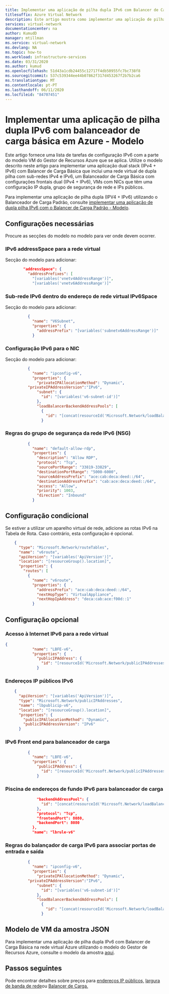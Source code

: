 ```yaml
---
title: Implementar uma aplicação de pilha dupla IPv6 com Balancer de Carga Básica na rede virtual Azure - Modelo de Manger de Recursos
titlesuffix: Azure Virtual Network
description: Este artigo mostra como implementar uma aplicação de pilha dupla IPv6 na rede virtual Azure usando modelos VM do Gestor de Recursos Azure.
services: virtual-network
documentationcenter: na
author: KumudD
manager: mtillman
ms.service: virtual-network
ms.devlang: NA
ms.topic: how-to
ms.workload: infrastructure-services
ms.date: 03/31/2020
ms.author: kumud
ms.openlocfilehash: 51d43a1cdb24455c12717f4db50955fc7bc738f8
ms.sourcegitcommit: 537c539344ee44b07862f317d453267f2b7b2ca6
ms.translationtype: MT
ms.contentlocale: pt-PT
ms.lasthandoff: 06/11/2020
ms.locfileid: "84707451"
---
```

# <a name="deploy-an-ipv6-dual-stack-application-with-basic-load-balancer-in-azure---template"></a>Implementar uma aplicação de pilha dupla IPv6 com balanceador de carga básica em Azure - Modelo

Este artigo fornece uma lista de tarefas de configuração IPv6 com a parte do modelo VM do Gestor de Recursos Azure que se aplica. Utilize o modelo descrito neste artigo para implementar uma aplicação dual stack (IPv4 + IPv6) com Balancer de Carga Básica que inclui uma rede virtual de dupla pilha com sub-redes IPv4 e IPv6, um Balanceador de Carga Básica com configurações frontais dual (IPv4 + IPv6), VMs com NICs que têm uma configuração IP dupla, grupo de segurança de rede e IPs públicos.

Para implementar uma aplicação de pilha dupla (IPV4 + IPv6) utilizando o Balanceador de Carga Padrão, consulte [implementar uma aplicação de dupla pilha IPv6 com o Balancer de Carga Padrão - Modelo](ipv6-configure-standard-load-balancer-template-json.md).

## <a name="required-configurations"></a>Configurações necessárias

Procure as secções do modelo no modelo para ver onde devem ocorrer.

### <a name="ipv6-addressspace-for-the-virtual-network"></a>IPv6 addressSpace para a rede virtual

Secção do modelo para adicionar:

```JSON
        "addressSpace": {
          "addressPrefixes": [
            "[variables('vnetv4AddressRange')]",
            "[variables('vnetv6AddressRange')]"    
```

### <a name="ipv6-subnet-within-the-ipv6-virtual-network-addressspace"></a>Sub-rede IPv6 dentro do endereço de rede virtual IPv6Space

Secção do modelo para adicionar:
```JSON
          {
            "name": "V6Subnet",
            "properties": {
              "addressPrefix": "[variables('subnetv6AddressRange')]"
            }

```

### <a name="ipv6-configuration-for-the-nic"></a>Configuração IPv6 para o NIC

Secção do modelo para adicionar:
```JSON
          {
            "name": "ipconfig-v6",
            "properties": {
              "privateIPAllocationMethod": "Dynamic",
          "privateIPAddressVersion":"IPv6",
              "subnet": {
                "id": "[variables('v6-subnet-id')]"
              },
              "loadBalancerBackendAddressPools": [
                {
                  "id": "[concat(resourceId('Microsoft.Network/loadBalancers','loadBalancer'),'/backendAddressPools/LBBAP-v6')]"
                }
```

### <a name="ipv6-network-security-group-nsg-rules"></a>Regras do grupo de segurança da rede IPv6 (NSG)

```JSON
          {
            "name": "default-allow-rdp",
            "properties": {
              "description": "Allow RDP",
              "protocol": "Tcp",
              "sourcePortRange": "33819-33829",
              "destinationPortRange": "5000-6000",
              "sourceAddressPrefix": "ace:cab:deca:deed::/64",
              "destinationAddressPrefix": "cab:ace:deca:deed::/64",
              "access": "Allow",
              "priority": 1003,
              "direction": "Inbound"
            }
```

## <a name="conditional-configuration"></a>Configuração condicional

Se estiver a utilizar um aparelho virtual de rede, adicione as rotas IPv6 na Tabela de Rota. Caso contrário, esta configuração é opcional.

```JSON
    {
      "type": "Microsoft.Network/routeTables",
      "name": "v6route",
      "apiVersion": "[variables('ApiVersion')]",
      "location": "[resourceGroup().location]",
      "properties": {
        "routes": [
          {
            "name": "v6route",
            "properties": {
              "addressPrefix": "ace:cab:deca:deed::/64",
              "nextHopType": "VirtualAppliance",
              "nextHopIpAddress": "deca:cab:ace:f00d::1"
            }
```

## <a name="optional-configuration"></a>Configuração opcional

### <a name="ipv6-internet-access-for-the-virtual-network"></a>Acesso à Internet IPv6 para a rede virtual

```JSON
{
            "name": "LBFE-v6",
            "properties": {
              "publicIPAddress": {
                "id": "[resourceId('Microsoft.Network/publicIPAddresses','lbpublicip-v6')]"
              }
```

### <a name="ipv6-public-ip-addresses"></a>Endereços IP públicos IPv6

```JSON
    {
      "apiVersion": "[variables('ApiVersion')]",
      "type": "Microsoft.Network/publicIPAddresses",
      "name": "lbpublicip-v6",
      "location": "[resourceGroup().location]",
      "properties": {
        "publicIPAllocationMethod": "Dynamic",
        "publicIPAddressVersion": "IPv6"
      }
```

### <a name="ipv6-front-end-for-load-balancer"></a>IPv6 Front end para balanceador de carga

```JSON
          {
            "name": "LBFE-v6",
            "properties": {
              "publicIPAddress": {
                "id": "[resourceId('Microsoft.Network/publicIPAddresses','lbpublicip-v6')]"
              }
```

### <a name="ipv6-back-end-address-pool-for-load-balancer"></a>Piscina de endereços de fundo IPv6 para balanceador de carga

```JSON
              "backendAddressPool": {
                "id": "[concat(resourceId('Microsoft.Network/loadBalancers', 'loadBalancer'), '/backendAddressPools/LBBAP-v6')]"
              },
              "protocol": "Tcp",
              "frontendPort": 8080,
              "backendPort": 8080
            },
            "name": "lbrule-v6"
```

### <a name="ipv6-load-balancer-rules-to-associate-incoming-and-outgoing-ports"></a>Regras do balançador de carga IPv6 para associar portas de entrada e saída

```JSON
          {
            "name": "ipconfig-v6",
            "properties": {
              "privateIPAllocationMethod": "Dynamic",
          "privateIPAddressVersion":"IPv6",
              "subnet": {
                "id": "[variables('v6-subnet-id')]"
              },
              "loadBalancerBackendAddressPools": [
                {
                  "id": "[concat(resourceId('Microsoft.Network/loadBalancers','loadBalancer'),'/backendAddressPools/LBBAP-v6')]"
                }
```

## <a name="sample-vm-template-json"></a>Modelo de VM da amostra JSON
Para implementar uma aplicação de pilha dupla IPv6 com Balancer de Carga Básica na rede virtual Azure utilizando o modelo do Gestor de Recursos Azure, consulte o modelo da amostra [aqui](https://azure.microsoft.com/resources/templates/ipv6-in-vnet/).

## <a name="next-steps"></a>Passos seguintes

Pode encontrar detalhes sobre preços para [endereços IP públicos,](https://azure.microsoft.com/pricing/details/ip-addresses/) [largura de banda de rede](https://azure.microsoft.com/pricing/details/bandwidth/)ou [Balancer de Carga.](https://azure.microsoft.com/pricing/details/load-balancer/)
